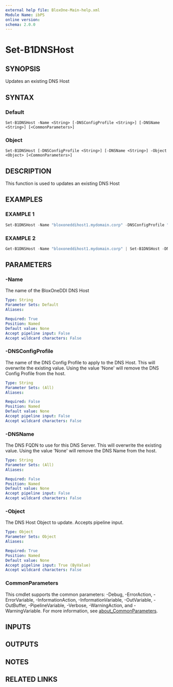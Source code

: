 ```yaml
---
external help file: BloxOne-Main-help.xml
Module Name: ibPS
online version:
schema: 2.0.0
---
```


# Set-B1DNSHost

## SYNOPSIS
Updates an existing DNS Host

## SYNTAX

### Default
```
Set-B1DNSHost -Name <String> [-DNSConfigProfile <String>] [-DNSName <String>] [<CommonParameters>]
```

### Object
```
Set-B1DNSHost [-DNSConfigProfile <String>] [-DNSName <String>] -Object <Object> [<CommonParameters>]
```

## DESCRIPTION
This function is used to updates an existing DNS Host

## EXAMPLES

### EXAMPLE 1
```powershell
Set-B1DNSHost -Name "bloxoneddihost1.mydomain.corp" -DNSConfigProfile "Data Centre" -DNSName "bloxoneddihost1.mydomain.corp"
```

### EXAMPLE 2
```powershell
Get-B1DNSHost -Name "bloxoneddihost1.mydomain.corp" | Set-B1DNSHost -DNSConfigProfile "Data Centre" -DNSName "bloxoneddihost1.mydomain.corp"
```

## PARAMETERS

### -Name
The name of the BloxOneDDI DNS Host

```yaml
Type: String
Parameter Sets: Default
Aliases:

Required: True
Position: Named
Default value: None
Accept pipeline input: False
Accept wildcard characters: False
```

### -DNSConfigProfile
The name of the DNS Config Profile to apply to the DNS Host.
This will overwrite the existing value.
Using the value 'None' will remove the DNS Config Profile from the host.

```yaml
Type: String
Parameter Sets: (All)
Aliases:

Required: False
Position: Named
Default value: None
Accept pipeline input: False
Accept wildcard characters: False
```

### -DNSName
The DNS FQDN to use for this DNS Server.
This will overwrite the existing value.
Using the value 'None' will remove the DNS Name from the host.

```yaml
Type: String
Parameter Sets: (All)
Aliases:

Required: False
Position: Named
Default value: None
Accept pipeline input: False
Accept wildcard characters: False
```

### -Object
The DNS Host Object to update.
Accepts pipeline input.

```yaml
Type: Object
Parameter Sets: Object
Aliases:

Required: True
Position: Named
Default value: None
Accept pipeline input: True (ByValue)
Accept wildcard characters: False
```

### CommonParameters
This cmdlet supports the common parameters: -Debug, -ErrorAction, -ErrorVariable, -InformationAction, -InformationVariable, -OutVariable, -OutBuffer, -PipelineVariable, -Verbose, -WarningAction, and -WarningVariable. For more information, see [about_CommonParameters](http://go.microsoft.com/fwlink/?LinkID=113216).

## INPUTS

## OUTPUTS

## NOTES

## RELATED LINKS
